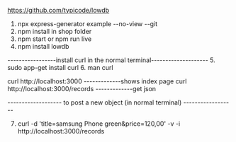 https://github.com/typicode/lowdb
1. npx express-generator example --no-view --git
2. npm install                                   in shop folder
3. npm start or npm run live
4. npm install lowdb

-----------------install curl in the normal terminal--------------------
5. sudo app-get install curl
6. man curl

curl http://localhost:3000              -------------shows index page
curl http://localhost:3000/records      -------------get json


-------------------  to post a new object (in normal terminal)  ------------------

7. curl -d 'title=samsung Phone green&price=120,00' -v -i http://localhost:3000/records
  

